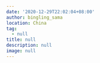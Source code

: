 ```yaml
---
date: '2020-12-29T22:02:04+08:00'
author: bingling_sama
location: China
tag:
  - null
title: null
description: null
image: null
---
```

